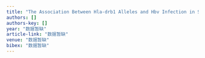 ```yaml
---
title: "The Association Between Hla-drb1 Alleles and Hbv Infection in Southern Chinese"
authors: []
authors-key: []
year: "数据暂缺"
article-link: "数据暂缺"
venue: "数据暂缺"
bibex: "数据暂缺"
---
```

